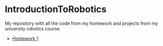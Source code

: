 # IntroductionToRobotics
My repository with all the code from my homework and projects from my university robotics course. 

- [Homework 1](/Homework/Homework_1.ino)
